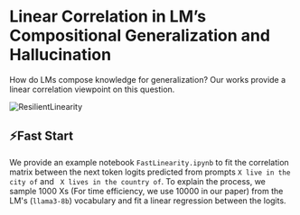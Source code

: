 # Linear Correlation in LM’s Compositional Generalization and Hallucination

How do LMs compose knowledge for generalization? Our works provide a linear correlation viewpoint on this question.

![ResilientLinearity](https://github.com/user-attachments/assets/ca222d8a-842f-48cc-8c43-59ca9777c009)

## ⚡Fast Start

We provide an example notebook ```FastLinearity.ipynb``` to fit the correlation matrix between the next token logits predicted from prompts ```X live in the city of``` and ``` X lives in the country of```. To explain the process, we sample 1000 Xs (For time efficiency, we use 10000 in our paper) from the LM's (```llama3-8b```) vocabulary and fit a linear regression between the logits.
